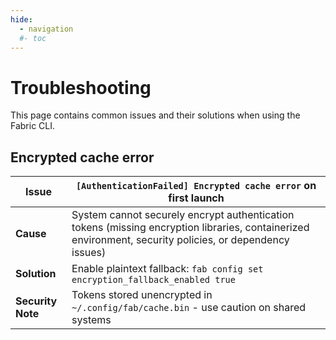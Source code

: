 ```yaml
---
hide:
  - navigation
  #- toc
---
```


# Troubleshooting

This page contains common issues and their solutions when using the Fabric CLI.

## Encrypted cache error

| Issue | `[AuthenticationFailed] Encrypted cache error` on first launch |
|-------|----------------------------------------------------------------|
| **Cause** | System cannot securely encrypt authentication tokens (missing encryption libraries, containerized environment, security policies, or dependency issues) |
| **Solution** | Enable plaintext fallback: `fab config set encryption_fallback_enabled true` |
| **Security Note** | Tokens stored unencrypted in `~/.config/fab/cache.bin` - use caution on shared systems |
